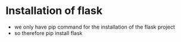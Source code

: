 # Installation of flask

- we only have pip command for the installation of the flask project
- so therefore pip install flask